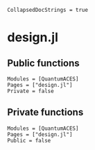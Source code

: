 ```@meta
CollapsedDocStrings = true
```

# design.jl

## Public functions

```@autodocs; canonical = false
Modules = [QuantumACES]
Pages = ["design.jl"]
Private = false
```

## Private functions

```@autodocs
Modules = [QuantumACES]
Pages = ["design.jl"]
Public = false
```
